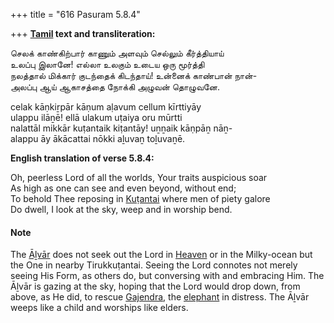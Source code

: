 +++
title = "616 Pasuram 5.8.4"

+++
**[Tamil](/definition/tamil#history "show Tamil definitions") text and transliteration:**

செலக் காண்கிற்பார் காணும் அளவும் செல்லும் கீர்த்தியாய்  
உலப்பு இலானே! எல்லா உலகும் உடைய ஒரு மூர்த்தி  
நலத்தால் மிக்கார் குடந்தைக் கிடந்தாய்! உன்னைக் காண்பான் நான்-  
அலப்பு ஆய் ஆகாசத்தை நோக்கி அழுவன் தொழுவனே.

celak kāṇkiṟpār kāṇum aḷavum cellum kīrttiyāy  
ulappu ilāṉē! ellā ulakum uṭaiya oru mūrtti  
nalattāl mikkār kuṭantaik kiṭantāy! uṉṉaik kāṇpāṉ nāṉ-  
alappu āy ākācattai nōkki aḻuvaṉ toḻuvaṉē.

**English translation of verse 5.8.4:**

Oh, peerless Lord of all the worlds, Your traits auspicious soar  
As high as one can see and even beyond, without end;  
To behold Thee reposing in [Kuṭantai](/definition/kutantai#vaishnavism "show Kuṭantai definitions") where men of piety galore  
Do dwell, I look at the sky, weep and in worship bend.

#### Note

The [Āḻvār](/definition/aḻvar#vaishnavism "show Āḻvār definitions") does not seek out the Lord in [Heaven](/definition/heaven#history "show Heaven definitions") or in the Milky-ocean but the One in nearby Tirukkuṭantai. Seeing the Lord connotes not merely seeing His Form, as others do, but conversing with and embracing Him. The Āḻvār is gazing at the sky, hoping that the Lord would drop down, from above, as He did, to rescue [Gajendra](/definition/gajendra#vaishnavism "show Gajendra definitions"), the [elephant](/definition/elephant#history "show elephant definitions") in distress. The Āḻvār weeps like a child and worships like elders.


